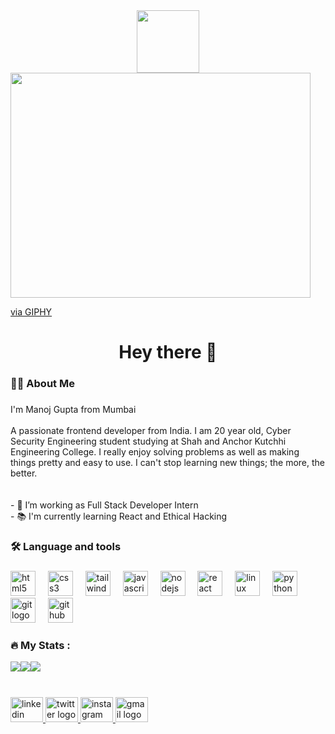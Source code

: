 <div id="header" align="center">
  <img src="[https://giphy.com/embed/qgQUggAC3Pfv687qPC](https://giphy.com/gifs/dommespace-domme-space-programador-qgQUggAC3Pfv687qPC)" width="100"/>
</div>
  <img src="https://giphy.com/embed/qgQUggAC3Pfv687qPC" width="480" height="360" frameBorder="0" class="giphy-embed" allowFullScreen></img> <p><a href="https://giphy.com/gifs/dommespace-domme-space-programador-qgQUggAC3Pfv687qPC">via GIPHY</a></p>

<h1 align="center">Hey there 👋</h1>

###

<h3 align="left">👩‍💻  About Me</h3>

###
<p align="left">I'm Manoj Gupta from Mumbai<br><br>A passionate frontend developer from India. I am 20 year old, Cyber Security Engineering student studying at Shah and Anchor Kutchhi Engineering College. I really enjoy solving problems as well as making things pretty and easy to use. I can't stop learning new things; the more, the better.<br><br><br>- 🔭 I’m working as Full Stack Developer Intern<br>- 📚 I'm currently learning React and Ethical Hacking</p>

###

<h3 align="left">🛠 Language and tools</h3>

###

<div align="left">
  <img src="https://cdn.simpleicons.org/html5/E34F26" height="40" alt="html5 logo"  />
  <img width="12" />
  <img src="https://cdn.simpleicons.org/css3/1572B6" height="40" alt="css3 logo"  />
  <img width="12" />
  <img src="https://cdn.simpleicons.org/tailwindcss/06B6D4" height="40" alt="tailwindcss logo"  />
  <img width="12" />
  <img src="https://skillicons.dev/icons?i=js" height="40" alt="javascript logo"  />
  <img width="12" />
  <img src="https://skillicons.dev/icons?i=nodejs" height="40" alt="nodejs logo"  />
  <img width="12" />
  <img src="https://cdn.simpleicons.org/react/61DAFB" height="40" alt="react logo"  />
  <img width="12" />
  <img src="https://cdn.simpleicons.org/linux/FCC624" height="40" alt="linux logo"  />
  <img width="12" />
  <img src="https://cdn.simpleicons.org/python/3776AB" height="40" alt="python logo"  />
  <img width="12" />
  <img src="https://cdn.simpleicons.org/git/F05032" height="40" alt="git logo"  />
  <img width="12" />
  <img src="https://skillicons.dev/icons?i=github" height="40" alt="github logo"  />
</div>

###

<h3 align="left">🔥   My Stats :</h3>

<div style="display: flex; flex-direction: row;">
 <img class="img" src="https://github-readme-stats.vercel.app/api?username=Manojgupta103&show_icons=true&theme=radical" /> <br></br>
<img class="img" src="http://github-readme-streak-stats.herokuapp.com?user=Manojgupta103&theme=dark&background=000000"/> <br></br>
 <img class="img" src="https://github-readme-stats.vercel.app/api/top-langs/?username=Manojgupta103&theme=radical&layout=compact" /> <br></br>
</div>

###

<div align="left">
  <a href="https://www.linkedin.com/in/manoj-ramashish-gupta/" target="_blank">
    <img src="https://raw.githubusercontent.com/maurodesouza/profile-readme-generator/master/src/assets/icons/social/linkedin/default.svg" width="52" height="40" alt="linkedin logo"  />
  </a>
  <a href="https://twitter.com/manyagupta103" target="_blank">
    <img src="https://raw.githubusercontent.com/maurodesouza/profile-readme-generator/master/src/assets/icons/social/twitter/default.svg" width="52" height="40" alt="twitter logo"  />
  </a>
  <a href="https://www.instagram.com/manoj_gupta103/" target="_blank">
    <img src="https://raw.githubusercontent.com/maurodesouza/profile-readme-generator/master/src/assets/icons/social/instagram/default.svg" width="52" height="40" alt="instagram logo"  />
  </a>
  <a href="manoj.gupta16539@sakec.ac.in" target="_blank">
    <img src="https://raw.githubusercontent.com/maurodesouza/profile-readme-generator/master/src/assets/icons/social/gmail/default.svg" width="52" height="40" alt="gmail logo"  />
  </a>
</div>

###
